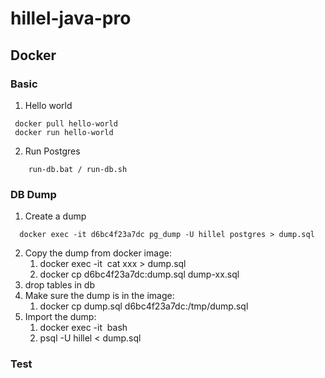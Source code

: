 # hillel-java-pro

## Docker
### Basic
1. Hello world
```shell
 docker pull hello-world
 docker run hello-world
```
2. Run Postgres 
```shell
    run-db.bat / run-db.sh
```

### DB Dump
1. Create a dump
````shell
  docker exec -it d6bc4f23a7dc pg_dump -U hillel postgres > dump.sql
````
2. Copy the dump from docker image: 
   1. docker exec -it <image> cat xxx > dump.sql 
   2. docker cp d6bc4f23a7dc:dump.sql dump-xx.sql
3. drop tables in db
4. Make sure the dump is in the image: 
   1. docker cp dump.sql d6bc4f23a7dc:/tmp/dump.sql
5. Import the dump:
   1. docker exec -it <image> bash 
   2. psql -U hillel < dump.sql

### Test 